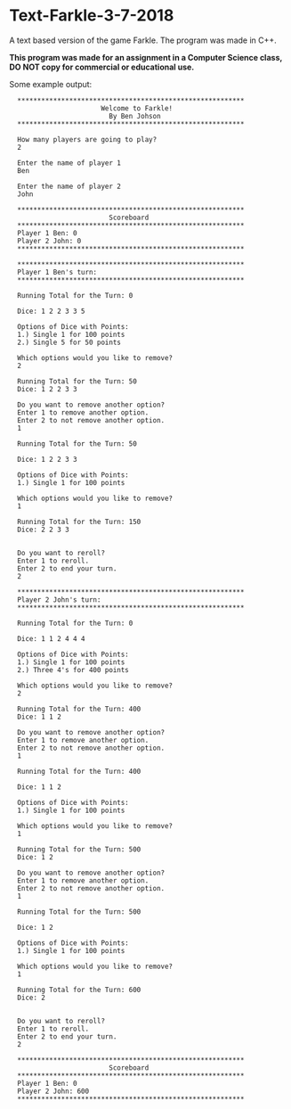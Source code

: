 # Text-Farkle-3-7-2018

A text based version of the game Farkle. The program was made in C++.

**This program was made for an assignment in a Computer Science class, DO NOT copy for commercial or educational use.**

Some example output:

      *********************************************************
                           Welcome to Farkle!
                             By Ben Johson
      *********************************************************

      How many players are going to play?
      2

      Enter the name of player 1
      Ben

      Enter the name of player 2
      John

      *********************************************************
                             Scoreboard
      *********************************************************
      Player 1 Ben: 0
      Player 2 John: 0
      *********************************************************

      *********************************************************
      Player 1 Ben's turn:
      *********************************************************

      Running Total for the Turn: 0

      Dice: 1 2 2 3 3 5

      Options of Dice with Points:
      1.) Single 1 for 100 points
      2.) Single 5 for 50 points

      Which options would you like to remove?
      2

      Running Total for the Turn: 50
      Dice: 1 2 2 3 3

      Do you want to remove another option?
      Enter 1 to remove another option.
      Enter 2 to not remove another option.
      1

      Running Total for the Turn: 50

      Dice: 1 2 2 3 3

      Options of Dice with Points:
      1.) Single 1 for 100 points

      Which options would you like to remove?
      1

      Running Total for the Turn: 150
      Dice: 2 2 3 3


      Do you want to reroll?
      Enter 1 to reroll.
      Enter 2 to end your turn.
      2

      *********************************************************
      Player 2 John's turn:
      *********************************************************

      Running Total for the Turn: 0

      Dice: 1 1 2 4 4 4

      Options of Dice with Points:
      1.) Single 1 for 100 points
      2.) Three 4's for 400 points

      Which options would you like to remove?
      2

      Running Total for the Turn: 400
      Dice: 1 1 2

      Do you want to remove another option?
      Enter 1 to remove another option.
      Enter 2 to not remove another option.
      1

      Running Total for the Turn: 400

      Dice: 1 1 2

      Options of Dice with Points:
      1.) Single 1 for 100 points

      Which options would you like to remove?
      1

      Running Total for the Turn: 500
      Dice: 1 2

      Do you want to remove another option?
      Enter 1 to remove another option.
      Enter 2 to not remove another option.
      1

      Running Total for the Turn: 500

      Dice: 1 2

      Options of Dice with Points:
      1.) Single 1 for 100 points

      Which options would you like to remove?
      1

      Running Total for the Turn: 600
      Dice: 2


      Do you want to reroll?
      Enter 1 to reroll.
      Enter 2 to end your turn.
      2

      *********************************************************
                             Scoreboard
      *********************************************************
      Player 1 Ben: 0
      Player 2 John: 600
      *********************************************************
